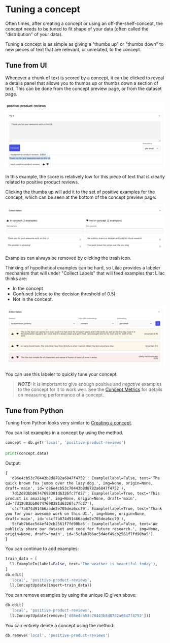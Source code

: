 # Tuning a concept

Often times, after creating a concept or using an off-the-shelf-concept, the concept needs to be
tuned to fit shape of your data (often called the "distribution" of your data).

Tuning a concept is as simple as giving a "thumbs up" or "thumbs down" to new pieces of text that
are relevant, or unrelated, to the concept.

## Tune from UI

Whenever a chunk of text is scored by a concept, it can be clicked to reveal a details panel that
allows you to thumbs up or thumbs down a section of text. This can be done from the concept preview
page, or from the dataset page.

<img src="../_static/concepts/concept_tune.png"></img>

In this example, the score is relatively low for this piece of text that is clearly related to
positive product reviews.

Clicking the thumbs up will add it to the set of positive examples for the concept, which can be
seen at the bottom of the concept preview page:

<img src="../_static/concepts/concept_labels.png"></img>

Examples can always be removed by clicking the trash icon.

Thinking of hypothetical examples can be hard, so Lilac provides a labeler mechanism that will under
"Collect Labels" that will feed examples that Lilac thinks are:

- In the concept
- Confused (close to the decision threshold of 0.5)
- Not in the concept.

<img src="../_static/concepts/concept_labeler.png"></img>

You can use this labeler to quickly tune your concept.

> **_NOTE:_** It is important to give enough positive and _negative_ examples to the concept for it
> to work well. See the [Concept Metrics](concept_metrics.md) for details on measuring performance
> of a concept.

## Tune from Python

Tuning from Python looks very similar to [Creating a concept](concept_create#create-from-python).

You can list examples in a concept by using the [](DiskConceptDB.get) method.

```python
concept = db.get('local', 'positive-product-reviews')

print(concept.data)
```

Output:

```
{
  'd86e4cb53c70443b8d8782a6847f4752': Example(label=False, text='The quick brown fox jumps over the lazy dog.', img=None, origin=None, draft='main', id='d86e4cb53c70443b8d8782a6847f4752'),
  '7d12d83bb06747698381d6326fc7fd27': Example(label=True, text='This product is amazing!', img=None, origin=None, draft='main', id='7d12d83bb06747698381d6326fc7fd27'),
  'c4cf7a874d91466aade2e705dea6cc79': Example(label=True, text='Thank you for your awesome work on this UI.', img=None, origin=None, draft='main', id='c4cf7a874d91466aade2e705dea6cc79'),
  '5cfab7b6ac5d4ef49cb2561f7fd90ba5': Example(label=False, text='We publicly share our dataset and code for future research.', img=None, origin=None, draft='main', id='5cfab7b6ac5d4ef49cb2561f7fd90ba5')
}
```

You can continue to add examples:

```python
train_data = [
  ll.ExampleIn(label=False, text='The weather is beautiful today'),
]
db.edit(
  'local', 'positive-product-reviews',
  ll.ConceptUpdate(insert=train_data))
```

You can remove examples by using the unique ID given above:

```python
db.edit(
  'local', 'positive-product-reviews',
  ll.ConceptUpdate(remove=['d86e4cb53c70443b8d8782a6847f4752']))
```

You can entirely delete a concept using the [](DiskConceptDB.remove) method:

```python
db.remove('local', 'positive-product-reviews')
```
